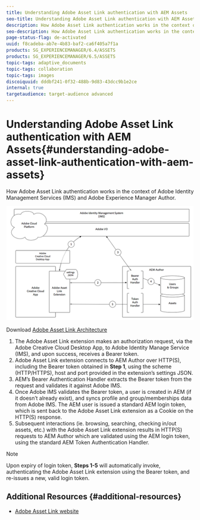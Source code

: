 ```yaml
---
title: Understanding Adobe Asset Link authentication with AEM Assets
seo-title: Understanding Adobe Asset Link authentication with AEM Assets
description: How Adobe Asset Link authentication works in the context of Adobe Identity Management Services (IMS) and Adobe Experience Manager Author.
seo-description: How Adobe Asset Link authentication works in the context of Adobe Identity Management Services (IMS) and Adobe Experience Manager Author.
page-status-flag: de-activated
uuid: f8cadeba-ab7e-4b83-baf2-ca6f405a7f1a
products: SG_EXPERIENCEMANAGER/6.4/ASSETS
products: SG_EXPERIENCEMANAGER/6.5/ASSETS
topic-tags: adaptive_documents
topic-tags: collaboration
topic-tags: images
discoiquuid: dddbf241-0f32-488b-9d83-43dcc9b1e2ce
internal: true
targetaudience: target-audience advanced
---
```


# Understanding Adobe Asset Link authentication with AEM Assets{#understanding-adobe-asset-link-authentication-with-aem-assets}

How Adobe Asset Link authentication works in the context of Adobe Identity Management Services (IMS) and Adobe Experience Manager Author.

![Adobe Asset Link Architecture](assets/adobe-asset-link-article-understand.png)

Download [Adobe Asset Link Architecture](assets/adobe-asset-link-article-understand-1.png)

1. The Adobe Asset Link extension makes an authorization request, via the Adobe Creative Cloud Desktop App, to Adobe Identity Manage Service (IMS), and upon success, receives a Bearer token.
2. Adobe Asset Link extension connects to AEM Author over HTTP(S), including the Bearer token obtained in **Step 1**, using the scheme (HTTP/HTTPS), host and port provided in the extension’s settings JSON.
3. AEM’s Bearer Authentication Handler extracts the Bearer token from the request and validates it against Adobe IMS.
4. Once Adobe IMS validates the Bearer token, a user is created in AEM (if it doesn’t already exist), and syncs profile and group/memberships data from Adobe IMS. The AEM user is issued a standard AEM login token, which is sent back to the Adobe Asset Link extension as a Cookie on the HTTP(S) response.
5. Subsequent interactions (ie. browsing, searching, checking in/out assets, etc.) with the Adobe Asset Link extension results in HTTP(S) requests to AEM Author which are validated using the AEM login token, using the standard AEM Token Authentication Handler.

>[!NOTE]
>
>Upon expiry of login token, **Steps 1-5** will automatically invoke, authenticating the Adobe Asset Link extension using the Bearer token, and re-issues a new, valid login token.

## Additional Resources {#additional-resources}

* [Adobe Asset Link website](https://www.adobe.com/creativecloud/business/enterprise/adobe-asset-link.html)